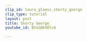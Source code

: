 ```yaml
---
clip_id: laura_glaess_shorty_george
clip_type: tutorial
layout: post
title: Shorty George
youtube_id: BYoGQK4Olv4

---
```


